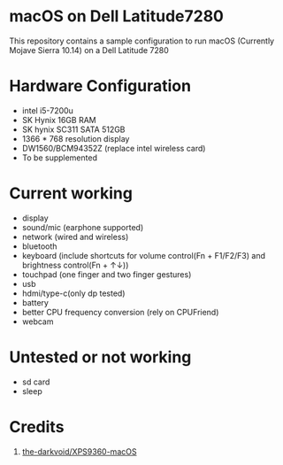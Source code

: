 # macOS on Dell Latitude7280
This repository contains a sample configuration to run macOS (Currently Mojave Sierra 10.14) on a Dell Latitude 7280

# Hardware Configuration
* intel i5-7200u
* SK Hynix 16GB RAM
* SK hynix SC311 SATA 512GB
* 1366 * 768 resolution display 
* DW1560/BCM94352Z (replace intel wireless card)
* To be supplemented

# Current working
* display
* sound/mic (earphone supported)
* network (wired and wireless)
* bluetooth
* keyboard (include shortcuts for volume control(Fn + F1/F2/F3) and brightness control(Fn + ↑↓))
* touchpad (one finger and two finger gestures)
* usb
* hdmi/type-c(only dp tested)
* battery
* better CPU frequency conversion (rely on CPUFriend)
* webcam

# Untested or not working
* sd card
* sleep

# Credits
1. [the-darkvoid/XPS9360-macOS](https://github.com/the-darkvoid/XPS9360-macOS)
